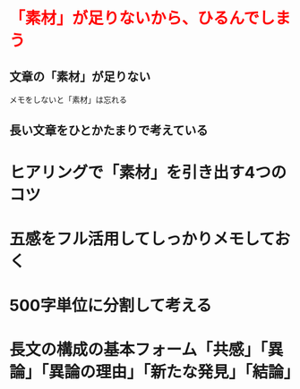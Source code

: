 <h1>
  <span style='color: red'>
  「素材」が足りないから、ひるんでしまう
  </span>
</h1>

## 文章の「素材」が足りない
メモをしないと「素材」は忘れる

## 長い文章をひとかたまりで考えている

# ヒアリングで「素材」を引き出す4つのコツ

# 五感をフル活用してしっかりメモしておく

# 500字単位に分割して考える

# 長文の構成の基本フォーム「共感」「異論」「異論の理由」「新たな発見」「結論」
